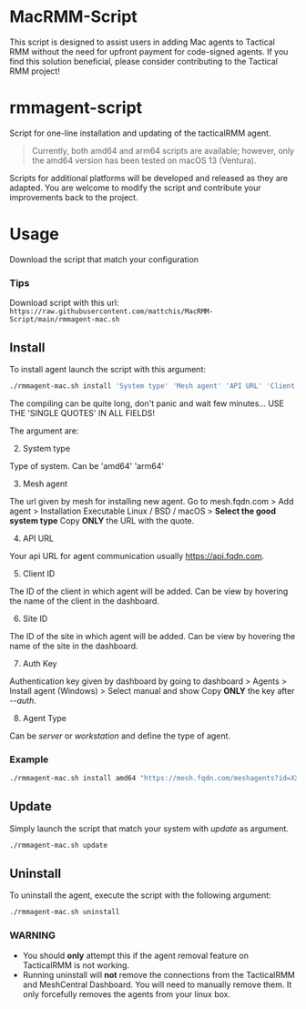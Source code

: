 # MacRMM-Script

This script is designed to assist users in adding Mac agents to Tactical RMM without the need for upfront payment for code-signed agents. If you find this solution beneficial, please consider contributing to the Tactical RMM project!

# rmmagent-script

Script for one-line installation and updating of the tacticalRMM agent.

> Currently, both amd64 and arm64 scripts are available; however, only the amd64 version has been tested on macOS 13 (Ventura).

Scripts for additional platforms will be developed and released as they are adapted. You are welcome to modify the script and contribute your improvements back to the project.

# Usage

Download the script that match your configuration

### Tips
Download script with this url: `https://raw.githubusercontent.com/mattchis/MacRMM-Script/main/rmmagent-mac.sh`

## Install
To install agent launch the script with this argument:

```bash
./rmmagent-mac.sh install 'System type' 'Mesh agent' 'API URL' 'Client ID' 'Site ID' 'Auth Key' 'Agent Type'
```
The compiling can be quite long, don't panic and wait few minutes... USE THE 'SINGLE QUOTES' IN ALL FIELDS!

The argument are:

2. System type

  Type of system. Can be 'amd64' 'arm64' 

3. Mesh agent

  The url given by mesh for installing new agent.
  Go to mesh.fqdn.com > Add agent > Installation Executable Linux / BSD / macOS > **Select the good system type**
  Copy **ONLY** the URL with the quote.
  
4. API URL

  Your api URL for agent communication usually https://api.fqdn.com.
  
5. Client ID

  The ID of the client in which agent will be added.
  Can be view by hovering the name of the client in the dashboard.
  
6. Site ID

  The ID of the site in which agent will be added.
  Can be view by hovering the name of the site in the dashboard.
  
7. Auth Key

  Authentication key given by dashboard by going to dashboard > Agents > Install agent (Windows) > Select manual and show
  Copy **ONLY** the key after *--auth*.
  
8. Agent Type

  Can be *server* or *workstation* and define the type of agent.
  
### Example
```bash
./rmmagent-mac.sh install amd64 "https://mesh.fqdn.com/meshagents?id=XXXXX&installflags=X&meshinstall=X" "https://api.fqdn.com" 3 1 "XXXXX" server
```

## Update
Simply launch the script that match your system with *update* as argument.

```bash
./rmmagent-mac.sh update
```

## Uninstall
To uninstall the agent, execute the script with the following argument:

```bash
./rmmagent-mac.sh uninstall
```

### WARNING
- You should **only** attempt this if the agent removal feature on TacticalRMM is not working.
- Running uninstall will **not** remove the connections from the TacticalRMM and MeshCentral Dashboard. You will need to manually remove them. It only forcefully removes the agents from your linux box.
